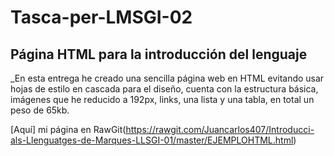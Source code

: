 # Tasca-per-LMSGI-02
## Página HTML para la introducción del lenguaje 


_En esta entrega he creado una sencilla página web en HTML evitando usar hojas de estilo en cascada para el diseño, cuenta con la estructura básica, imágenes que he reducido a 192px, links, una lista y una tabla, en total un peso de 65kb.

[Aquí] mi página en RawGit(https://rawgit.com/Juancarlos407/Introducci-als-Llenguatges-de-Marques-LLSGI-01/master/EJEMPLOHTML.html)
